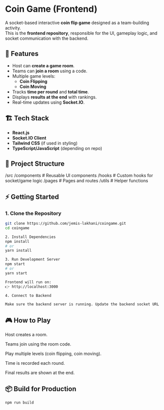 # Coin Game (Frontend)

A socket-based interactive **coin flip game** designed as a team-building activity.  
This is the **frontend repository**, responsible for the UI, gameplay logic, and socket communication with the backend.

## 🚀 Features
- Host can **create a game room**.
- Teams can **join a room** using a code.
- Multiple game levels:
  - **Coin Flipping**
  - **Coin Moving**
- Tracks **time per round** and **total time**.
- Displays **results at the end** with rankings.
- Real-time updates using **Socket.IO**.

## 🏗️ Tech Stack
- **React.js**
- **Socket.IO Client**
- **Tailwind CSS** (if used in styling)
- **TypeScript/JavaScript** (depending on repo)

## 📂 Project Structure
/src
/components # Reusable UI components
/hooks # Custom hooks for socket/game logic
/pages # Pages and routes
/utils # Helper functions


## ⚡ Getting Started

### 1. Clone the Repository
```bash
git clone https://github.com/jemis-lakhani/coingame.git
cd coingame

2. Install Dependencies
npm install
# or
yarn install

3. Run Development Server
npm start
# or
yarn start

Frontend will run on:
👉 http://localhost:3000

4. Connect to Backend

Make sure the backend server is running. Update the backend socket URL in the environment/config file if required.
```
## 🎮 How to Play

Host creates a room.

Teams join using the room code.

Play multiple levels (coin flipping, coin moving).

Time is recorded each round.

Final results are shown at the end.

## 📦 Build for Production
```bash
npm run build
```
